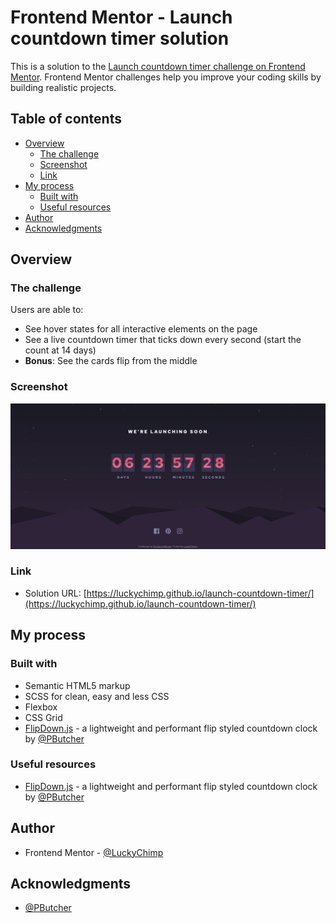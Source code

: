 # Frontend Mentor - Launch countdown timer solution

This is a solution to the [Launch countdown timer challenge on Frontend Mentor](https://www.frontendmentor.io/challenges/launch-countdown-timer-N0XkGfyz-). Frontend Mentor challenges help you improve your coding skills by building realistic projects. 

## Table of contents

- [Overview](#overview)
  - [The challenge](#the-challenge)
  - [Screenshot](#screenshot)
  - [Link](#link)
- [My process](#my-process)
  - [Built with](#built-with)
  - [Useful resources](#useful-resources)
- [Author](#author)
- [Acknowledgments](#acknowledgments)

## Overview

### The challenge

Users are able to:

- See hover states for all interactive elements on the page
- See a live countdown timer that ticks down every second (start the count at 14 days)
- **Bonus**: See the cards flip from the middle

### Screenshot

![](./screenshot.png)

### Link

- Solution URL: [https://luckychimp.github.io/launch-countdown-timer/](https://luckychimp.github.io/launch-countdown-timer/)

## My process

### Built with

- Semantic HTML5 markup
- SCSS for clean, easy and less CSS
- Flexbox
- CSS Grid
- [FlipDown.js](https://github.com/PButcher/flipdown) - a lightweight and performant flip styled countdown clock by [@PButcher](https://github.com/PButcher)

### Useful resources

- [FlipDown.js](https://github.com/PButcher/flipdown) - a lightweight and performant flip styled countdown clock by [@PButcher](https://github.com/PButcher)

## Author

- Frontend Mentor - [@LuckyChimp](https://www.frontendmentor.io/profile/LuckyChimp)

## Acknowledgments

- [@PButcher](https://github.com/PButcher)